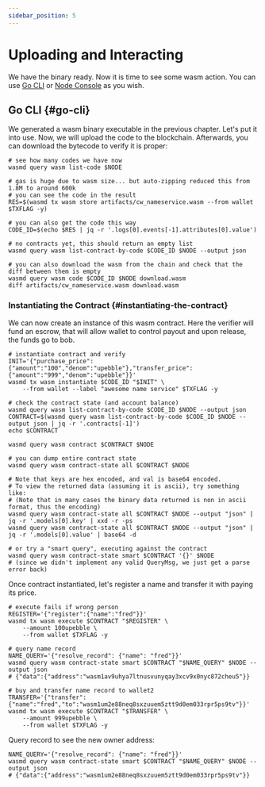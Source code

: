 ```yaml
---
sidebar_position: 5
---
```


# Uploading and Interacting

We have the binary ready. Now it is time to see some wasm action. You can use [Go CLI](#go-cli) or
[Node Console](#node-console) as you wish.

## Go CLI {#go-cli}

We generated a wasm binary executable in the previous chapter. Let's put it into use. Now, we will upload the code to
the blockchain. Afterwards, you can download the bytecode to verify it is proper:

```shell
# see how many codes we have now
wasmd query wasm list-code $NODE

# gas is huge due to wasm size... but auto-zipping reduced this from 1.8M to around 600k
# you can see the code in the result
RES=$(wasmd tx wasm store artifacts/cw_nameservice.wasm --from wallet $TXFLAG -y)

# you can also get the code this way
CODE_ID=$(echo $RES | jq -r '.logs[0].events[-1].attributes[0].value')

# no contracts yet, this should return an empty list
wasmd query wasm list-contract-by-code $CODE_ID $NODE --output json

# you can also download the wasm from the chain and check that the diff between them is empty
wasmd query wasm code $CODE_ID $NODE download.wasm
diff artifacts/cw_nameservice.wasm download.wasm
```

### Instantiating the Contract {#instantiating-the-contract}

We can now create an instance of this wasm contract. Here the verifier will fund an escrow, that will allow wallet to
control payout and upon release, the funds go to bob.

```shell
# instantiate contract and verify
INIT='{"purchase_price":{"amount":"100","denom":"upebble"},"transfer_price":{"amount":"999","denom":"upebble"}}'
wasmd tx wasm instantiate $CODE_ID "$INIT" \
    --from wallet --label "awesome name service" $TXFLAG -y

# check the contract state (and account balance)
wasmd query wasm list-contract-by-code $CODE_ID $NODE --output json
CONTRACT=$(wasmd query wasm list-contract-by-code $CODE_ID $NODE --output json | jq -r '.contracts[-1]')
echo $CONTRACT

wasmd query wasm contract $CONTRACT $NODE

# you can dump entire contract state
wasmd query wasm contract-state all $CONTRACT $NODE

# Note that keys are hex encoded, and val is base64 encoded.
# To view the returned data (assuming it is ascii), try something like:
# (Note that in many cases the binary data returned is non in ascii format, thus the encoding)
wasmd query wasm contract-state all $CONTRACT $NODE --output "json" | jq -r '.models[0].key' | xxd -r -ps
wasmd query wasm contract-state all $CONTRACT $NODE --output "json" | jq -r '.models[0].value' | base64 -d

# or try a "smart query", executing against the contract
wasmd query wasm contract-state smart $CONTRACT '{}' $NODE
# (since we didn't implement any valid QueryMsg, we just get a parse error back)
```

Once contract instantiated, let's register a name and transfer it with paying its price.

```shell
# execute fails if wrong person
REGISTER='{"register":{"name":"fred"}}'
wasmd tx wasm execute $CONTRACT "$REGISTER" \
    --amount 100upebble \
    --from wallet $TXFLAG -y

# query name record
NAME_QUERY='{"resolve_record": {"name": "fred"}}'
wasmd query wasm contract-state smart $CONTRACT "$NAME_QUERY" $NODE --output json
# {"data":{"address":"wasm1av9uhya7ltnusvunyqay3xcv9x0nyc872cheu5"}}

# buy and transfer name record to wallet2
TRANSFER='{"transfer":{"name":"fred","to":"wasm1um2e88neq8sxzuuem5ztt9d0em033rpr5ps9tv"}}'
wasmd tx wasm execute $CONTRACT "$TRANSFER" \
    --amount 999upebble \
    --from wallet $TXFLAG -y
```

Query record to see the new owner address:
```shell
NAME_QUERY='{"resolve_record": {"name": "fred"}}'
wasmd query wasm contract-state smart $CONTRACT "$NAME_QUERY" $NODE --output json
# {"data":{"address":"wasm1um2e88neq8sxzuuem5ztt9d0em033rpr5ps9tv"}}
```
